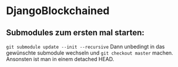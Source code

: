 # DjangoBlockchained

## Submodules zum ersten mal starten:
`git submodule update --init --recursive`
Dann unbedingt in das gewünschte submodule wechseln und `git checkout master` machen.
Ansonsten ist man in einem detached HEAD.
